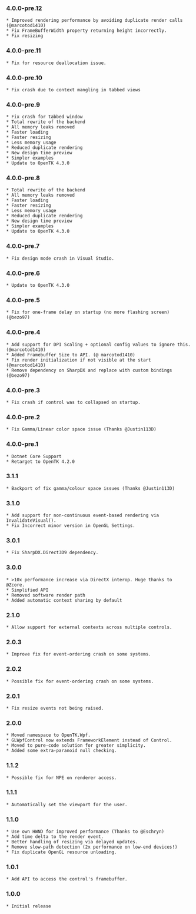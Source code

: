 ### 4.0.0-pre.12
    * Improved rendering performance by avoiding duplicate render calls (@marcotod1410)
    * Fix FrameBufferWidth property returning height incorrectly.
    * Fix resizing

### 4.0.0-pre.11
    * Fix for resource deallocation issue.

### 4.0.0-pre.10
    * Fix crash due to context mangling in tabbed views

### 4.0.0-pre.9
    * Fix crash for tabbed window
    * Total rewrite of the backend
    * All memory leaks removed
    * Faster loading
    * Faster resizing
    * Less memory usage
    * Reduced duplicate rendering
    * New design time preview
    * Simpler examples
    * Update to OpenTK 4.3.0

### 4.0.0-pre.8
    * Total rewrite of the backend
    * All memory leaks removed
    * Faster loading
    * Faster resizing
    * Less memory usage
    * Reduced duplicate rendering
    * New design time preview
    * Simpler examples
    * Update to OpenTK 4.3.0

### 4.0.0-pre.7
    * Fix design mode crash in Visual Studio.

### 4.0.0-pre.6
    * Update to OpenTK 4.3.0

### 4.0.0-pre.5
    * Fix for one-frame delay on startup (no more flashing screen) (@bezo97)

### 4.0.0-pre.4
    * Add support for DPI Scaling + optional config values to ignore this. (@marcotod1410)
    * Added Framebuffer Size to API. (@ marcotod1410)
    * Fix render initialization if not visible at the start (@marcotod1410)
    * Remove dependency on SharpDX and replace with custom bindings (@bezo97)

### 4.0.0-pre.3
    * Fix crash if control was to collapsed on startup.

### 4.0.0-pre.2
    * Fix Gamma/Linear color space issue (Thanks @Justin113D)

### 4.0.0-pre.1
    * Dotnet Core Support
    * Retarget to OpenTK 4.2.0

### 3.1.1
    * Backport of fix gamma/colour space issues (Thanks @Justin113D)

### 3.1.0
    * Add support for non-continuous event-based rendering via InvalidateVisual().
    * Fix Incorrect minor version in OpenGL Settings.

### 3.0.1
    * Fix SharpDX.Direct3D9 dependency.

### 3.0.0
    * >10x performance increase via DirectX interop. Huge thanks to @Zcore.
    * Simplified API
    * Removed software render path
    * Added automatic context sharing by default

### 2.1.0
	* Allow support for external contexts across multiple controls.

### 2.0.3
    * Improve fix for event-ordering crash on some systems.

### 2.0.2
    * Possible fix for event-ordering crash on some systems.

### 2.0.1
    * Fix resize events not being raised.

### 2.0.0
    * Moved namespace to OpenTK.Wpf.
    * GLWpfControl now extends FrameworkElement instead of Control.
    * Moved to pure-code solution for greater simplicity.
    * Added some extra-paranoid null checking.
    
### 1.1.2
    * Possible fix for NPE on renderer access.

### 1.1.1
    * Automatically set the viewport for the user.

### 1.1.0
    * Use own HWND for improved performance (Thanks to @Eschryn)
    * Add time delta to the render event.
    * Better handling of resizing via delayed updates.
    * Remove slow-path detection (2x performance on low-end devices!)
    * Fix duplicate OpenGL resource unloading.
    
### 1.0.1
    * Add API to access the control's framebuffer.

### 1.0.0
	* Initial release

